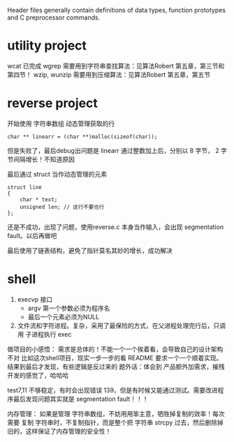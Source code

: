 Header files generally contain definitions of data types, function prototypes and C preprocessor commands.

# utility project

wcat 已完成
wgrep 需要用到字符串查找算法：见算法Robert 第五章，第三节和第四节！
wzip, wunzip 需要用到压缩算法：见算法Robert 第五章，第五节



# reverse project
开始使用 字符串数组 动态管理获取的行

```
char ** linearr = (char **)malloc(sizeof(char));
```
但是失败了，最后debug出问题是
linearr 通过整数加上后，分别以 8 字节， 2 字节间隔增长！不知道原因

最后通过 struct 当作动态管理的元素
```
struct line
{
    char * text;
    unsigned len; // 这行不要也行
};
```
还是不成功，出现了问题，使用reverse.c 本身当作输入，会出现 segmentation fault。以后再做吧

最后使用了链表结构，避免了指针莫名其妙的增长，成功解决


# shell
1. execvp 接口
    * argv 第一个参数必须为程序名
    * 最后一个元素必须为NULL
2. 文件流和字符进程。复杂，采用了最保险的方式，在父进程处理完行后，只调用 子进程执行 exec


做项目的小感悟：
需求是总体的！不能一个一个挨着看，会导致自己的设计架构不对
比如这次shell项目，现实一步一步的看 README 要求一个一个顺着实现。结果到最后才发现，有些逻辑是反过来的
题外话：体会到 产品额外加需求，摧残开发的感觉了，哈哈哈

test7,11 不够稳定，有时会出现错误 139，但是有时候又能通过测试。需要改进程序最后发现问题其实就是 segmentation fault！！！

内存管理：
如果是管理 字符串数组，不妨用用笨主意，牺牲掉复制的效率！每次需要 复制 字符串时，不复制指针，而是整个把 字符串 strcpy 过去，然后删除掉旧的，这样保证了内存管理的安全性！





